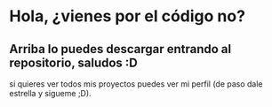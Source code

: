 # Hola, ¿vienes por el código no?
## Arriba lo puedes descargar entrando al repositorio, saludos :D
si quieres ver todos mis proyectos puedes ver mi perfil (de paso dale estrella y sigueme ;D).
